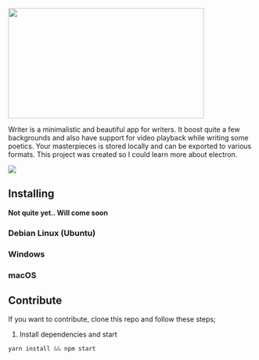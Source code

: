 <img src="https://github.com/kleinrein/Writer/blob/master/app/images/writer-banner.png" width="400" height="225">

Writer is a minimalistic and beautiful app for writers. It boost quite a few backgrounds and also have support for video playback while writing some poetics. Your masterpieces is stored locally and can be exported to various formats. This project was created so I could learn more about electron.

![](https://github.com/kleinrein/Writer/blob/master/app/images/writer-normal-mode.png)

## Installing
**Not quite yet.. Will come soon**

### Debian Linux (Ubuntu)
### Windows
### macOS

## Contribute
If you want to contribute, clone this repo and follow these steps;

1. Install dependencies and start

```javascript
yarn install && npm start 
